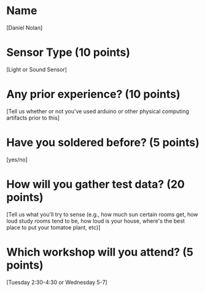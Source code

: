 # Name
[Daniel Nolan]

# Sensor Type (10 points)
[Light or Sound Sensor]

# Any prior experience? (10 points)
[Tell us whether or not you've used arduino or other physical computing artifacts prior to this]

# Have you soldered before? (5 points)
[yes/no]

# How will you gather test data? (20 points)
[Tell us what you'll try to sense (e.g., how much sun certain rooms get, how loud study rooms tend to be, how loud is your house, where's the best place to put your tomatoe plant, etc)]

# Which workshop will you attend? (5 points)
[Tuesday 2:30-4:30 or Wednesday 5-7]
